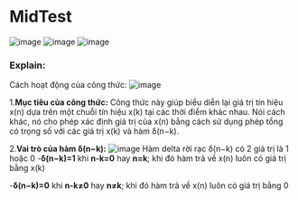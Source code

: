 # MidTest
![image](https://github.com/user-attachments/assets/56f12ea8-20a1-4656-a01d-02a407220dfb)
![image](https://github.com/user-attachments/assets/2cc6cc1d-4250-461a-a5cc-d57cf83e143c)
![image](https://github.com/user-attachments/assets/b3ac2afd-b0bc-4bc7-9249-90b4c9d43ea5)
### Explain:
Cách hoạt động của công thức:
![image](https://github.com/user-attachments/assets/a95e1540-afca-4eac-bb7b-2db3aee81736)

1.**Mục tiêu của công thức:** Công thức này giúp biểu diễn lại giá trị tín hiệu x(n) dựa trên một chuỗi tín hiệu x(k) tại các thời điểm khác nhau. Nói cách khác, nó cho phép xác định giá trị của x(n) bằng cách sử dụng phép tổng có trọng số với các giá trị x(k) và hàm δ(n−k).  

2.**Vai trò của hàm δ(n−k):**
![image](https://github.com/user-attachments/assets/9891a9ed-8323-4cfd-95a8-bb02abca65b9)
Hàm delta rời rạc δ(n−k) có 2 giá trị là 1 hoặc 0
-**δ(n−k)=1** khi **n-k=0** hay **n=k**; khi đó hàm trả về x(n) luôn có giá trị bằng x(k)  

-**δ(n−k)=0** khi **n-k≠0** hay **n≠k**; khi đó hàm trả về x(n) luôn có giá trị bằng 0
